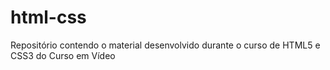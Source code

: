 # html-css
 Repositório contendo o material desenvolvido durante o curso de HTML5 e CSS3 do Curso em Vídeo 
